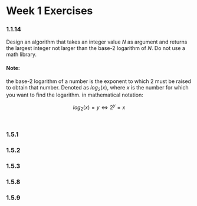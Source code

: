 # Week 1 Exercises

### 1.1.14

Design an algorithm that takes an integer value $N$ as argument and returns the largest integer not larger than the base-2 logarithm of $N$. Do not use a math library.

#### Note: 
the base-2 logarithm of a number is the exponent to which 2 must be raised to obtain that number. Denoted as $log_2(x)$, where $x$ is the number for which you want to find the logarithm. in mathematical notation:

$$
log_2(x)=y \Longleftrightarrow 2^y=x
$$

```java

```

```python
```

### 1.5.1

### 1.5.2

### 1.5.3

### 1.5.8

### 1.5.9
